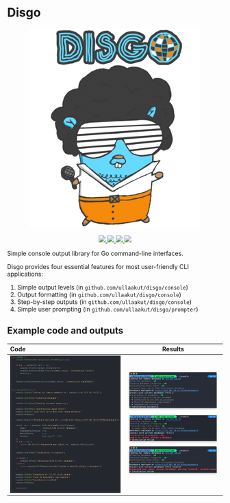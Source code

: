 # Disgo

<p align="center">
    <img width="400px" src="images/logo-with-label-light.png">
</p>
<p align="center">
    <a href="#license">
        <img src="https://img.shields.io/badge/license-MIT-blue.svg?style=flat" />
    </a>
    <a href="https://godoc.org/github.com/Ullaakut/disgo">
        <img src="https://godoc.org/github.com/Ullaakut/disgo?status.svg" />
    </a>
    <a href="https://goreportcard.com/report/github.com/Ullaakut/disgo">
        <img src="https://goreportcard.com/badge/github.com/Ullaakut/disgo" />
    </a>
    <a href="https://github.com/Ullaakut/disgo/releases/latest">
        <img src="https://img.shields.io/github/release/Ullaakut/disgo.svg?style=flat" />
    </a>
</p>

Simple console output library for Go command-line interfaces.

Disgo provides four essential features for most user-friendly CLI applications:

1. Simple output levels (in `github.com/ullaakut/disgo/console`)
2. Output formatting (in `github.com/ullaakut/disgo/console`)
3. Step-by-step outputs (in `github.com/ullaakut/disgo/console`)
4. Simple user prompting (in `github.com/ullaakut/disgo/prompter`)

## Example code and outputs

| Code | Results |
| :--- |  :---:  |
| <img width="100%" src="images/example_code.png" />   | <img src="images/example_success.png" /><br/><img src="images/example_failure.png" /><br/><img src="images/example_prompt_failure.png" />
